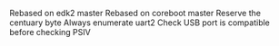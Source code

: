 Rebased on edk2 master
Rebased on coreboot master
Reserve the centuary byte
Always enumerate uart2
Check USB port is compatible before checking PSIV
